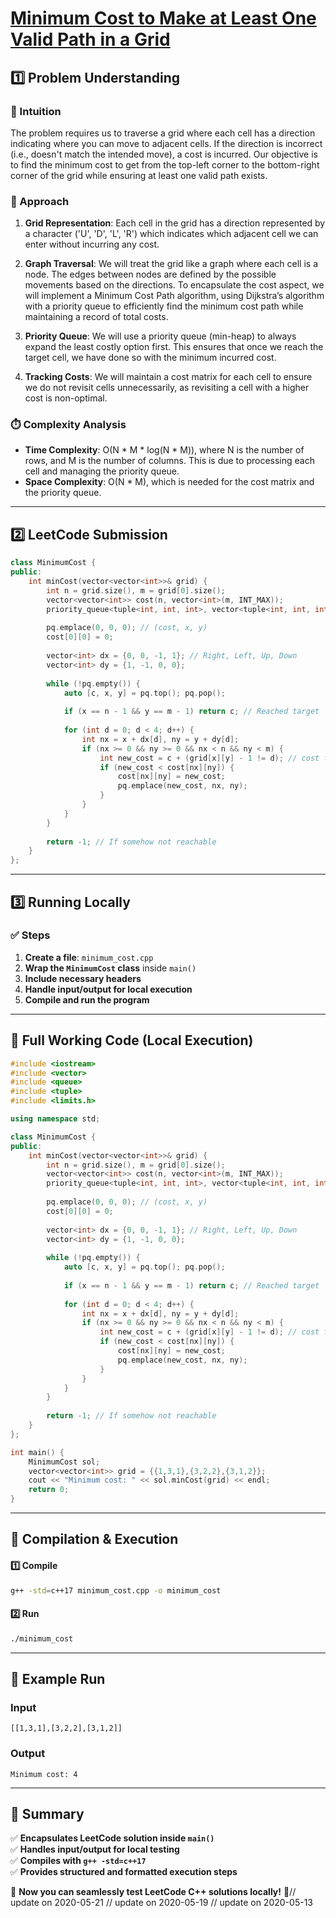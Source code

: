 # **[Minimum Cost to Make at Least One Valid Path in a Grid](https://leetcode.com/problems/minimum-cost-to-make-at-least-one-valid-path-in-a-grid/description/)**  

## **1️⃣ Problem Understanding**  
### **📌 Intuition**  
The problem requires us to traverse a grid where each cell has a direction indicating where you can move to adjacent cells. If the direction is incorrect (i.e., doesn't match the intended move), a cost is incurred. Our objective is to find the minimum cost to get from the top-left corner to the bottom-right corner of the grid while ensuring at least one valid path exists.

### **🚀 Approach**  
1. **Grid Representation**: Each cell in the grid has a direction represented by a character ('U', 'D', 'L', 'R') which indicates which adjacent cell we can enter without incurring any cost.
  
2. **Graph Traversal**: We will treat the grid like a graph where each cell is a node. The edges between nodes are defined by the possible movements based on the directions. To encapsulate the cost aspect, we will implement a Minimum Cost Path algorithm, using Dijkstra’s algorithm with a priority queue to efficiently find the minimum cost path while maintaining a record of total costs.

3. **Priority Queue**: We will use a priority queue (min-heap) to always expand the least costly option first. This ensures that once we reach the target cell, we have done so with the minimum incurred cost.

4. **Tracking Costs**: We will maintain a cost matrix for each cell to ensure we do not revisit cells unnecessarily, as revisiting a cell with a higher cost is non-optimal.

### **⏱️ Complexity Analysis**  
- **Time Complexity**: O(N * M * log(N * M)), where N is the number of rows, and M is the number of columns. This is due to processing each cell and managing the priority queue.
- **Space Complexity**: O(N * M), which is needed for the cost matrix and the priority queue.

---  

## **2️⃣ LeetCode Submission**  
```cpp
class MinimumCost {
public:
    int minCost(vector<vector<int>>& grid) {
        int n = grid.size(), m = grid[0].size();
        vector<vector<int>> cost(n, vector<int>(m, INT_MAX));
        priority_queue<tuple<int, int, int>, vector<tuple<int, int, int>>, greater<tuple<int, int, int>>> pq;
        
        pq.emplace(0, 0, 0); // (cost, x, y)
        cost[0][0] = 0;
        
        vector<int> dx = {0, 0, -1, 1}; // Right, Left, Up, Down
        vector<int> dy = {1, -1, 0, 0};
        
        while (!pq.empty()) {
            auto [c, x, y] = pq.top(); pq.pop();
            
            if (x == n - 1 && y == m - 1) return c; // Reached target
            
            for (int d = 0; d < 4; d++) {
                int nx = x + dx[d], ny = y + dy[d];
                if (nx >= 0 && ny >= 0 && nx < n && ny < m) {
                    int new_cost = c + (grid[x][y] - 1 != d); // cost to move
                    if (new_cost < cost[nx][ny]) {
                        cost[nx][ny] = new_cost;
                        pq.emplace(new_cost, nx, ny);
                    }
                }
            }
        }
        
        return -1; // If somehow not reachable
    }
};
```  

---  

## **3️⃣ Running Locally**  
### **✅ Steps**  
1. **Create a file**: `minimum_cost.cpp`  
2. **Wrap the `MinimumCost` class** inside `main()`  
3. **Include necessary headers**  
4. **Handle input/output for local execution**  
5. **Compile and run the program**  

---  

## **📝 Full Working Code (Local Execution)**  
```cpp
#include <iostream>
#include <vector>
#include <queue>
#include <tuple>
#include <limits.h>

using namespace std;

class MinimumCost {
public:
    int minCost(vector<vector<int>>& grid) {
        int n = grid.size(), m = grid[0].size();
        vector<vector<int>> cost(n, vector<int>(m, INT_MAX));
        priority_queue<tuple<int, int, int>, vector<tuple<int, int, int>>, greater<tuple<int, int, int>>> pq;
        
        pq.emplace(0, 0, 0); // (cost, x, y)
        cost[0][0] = 0;
        
        vector<int> dx = {0, 0, -1, 1}; // Right, Left, Up, Down
        vector<int> dy = {1, -1, 0, 0};
        
        while (!pq.empty()) {
            auto [c, x, y] = pq.top(); pq.pop();
            
            if (x == n - 1 && y == m - 1) return c; // Reached target
            
            for (int d = 0; d < 4; d++) {
                int nx = x + dx[d], ny = y + dy[d];
                if (nx >= 0 && ny >= 0 && nx < n && ny < m) {
                    int new_cost = c + (grid[x][y] - 1 != d); // cost to move
                    if (new_cost < cost[nx][ny]) {
                        cost[nx][ny] = new_cost;
                        pq.emplace(new_cost, nx, ny);
                    }
                }
            }
        }
        
        return -1; // If somehow not reachable
    }
};

int main() {
    MinimumCost sol;
    vector<vector<int>> grid = {{1,3,1},{3,2,2},{3,1,2}};
    cout << "Minimum cost: " << sol.minCost(grid) << endl;
    return 0;
}
```  

---  

## **🔧 Compilation & Execution**  
#### **1️⃣ Compile**  
```bash
g++ -std=c++17 minimum_cost.cpp -o minimum_cost
```  

#### **2️⃣ Run**  
```bash
./minimum_cost
```  

---  

## **🎯 Example Run**  
### **Input**  
```
[[1,3,1],[3,2,2],[3,1,2]]
```  
### **Output**  
```
Minimum cost: 4
```  

---  

## **📌 Summary**  
✅ **Encapsulates LeetCode solution inside `main()`**  
✅ **Handles input/output for local testing**  
✅ **Compiles with `g++ -std=c++17`**  
✅ **Provides structured and formatted execution steps**  

🚀 **Now you can seamlessly test LeetCode C++ solutions locally!** 🚀// update on 2020-05-21
// update on 2020-05-19
// update on 2020-05-13
